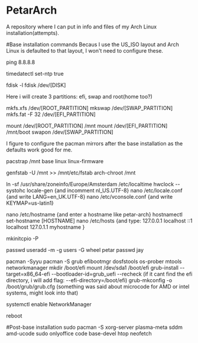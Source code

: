 # PetarArch
A repository where I can put in info and files of my Arch Linux installation(attempts).

#Base installation commands
Becaus I use the US_ISO layout and Arch Linux is defaulted to that layout, I won't need to configure these.

ping 8.8.8.8

timedatectl set-ntp true

fdisk -l
fdisk /dev/[DISK]

Here i will create 3 partitions: efi, swap and root(home too?)

mkfs.xfs /dev/[ROOT_PARTITION]
mkswap /dev/[SWAP_PARTITION]
mkfs.fat -F 32 /dev/[EFI_PARTITION]

mount /dev/[ROOT_PARTITION] /mnt
mount /dev/[EFI_PARTITION] /mnt/boot
swapon /dev/[SWAP_PARTITION]

I figure to configure the pacman mirrors after the base installation as the defaults work good for me.

pacstrap /mnt base linux linux-firmware

genfstab -U /mnt >> /mnt/etc/fstab
arch-chroot /mnt

ln -sf /usr/share/zoneinfo/Europe/Amsterdam /etc/localtime
hwclock --systohc
locale-gen {and incomment nl_US.UTF-8}
nano /etc/locale.conf {and write LANG=en_UK.UTF-8}
nano /etc/vconsole.conf {and write KEYMAP=us-latin1}

nano /etc/hostname {and enter a hostname like petar-arch}
hostnamectl set-hostname [HOSTNAME]
nano /etc/hosts {and type:
127.0.0.1        localhost
::1              localhost
127.0.1.1        myhostname
}

mkinitcpio -P

passwd
useradd -m -g users -G wheel petar
passwd jay

pacman -Syyu
pacman -S grub efibootmgr dosfstools os-prober mtools networkmanager
mkdir /boot/efi
mount /dev/sda1 /boot/efi
grub-install --target=x86_64-efi --bootloader-id=grub_uefi --recheck (if it cant find the efi directory, i will add flag: --efi-directory=/boot/efi)
grub-mkconfig -o /boot/grub/grub.cfg
(something was said about microcode for AMD or intel systems, might look into that)

systemctl enable NetworkManager

reboot

#Post-base installation
sudo pacman -S xorg-server plasma-meta sddm amd-ucode sudo onlyoffice code base-devel htop neofetch

